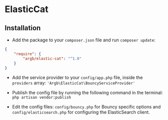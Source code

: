 # ElasticCat


## Installation

- Add the package to your `composer.json` file and run `composer update`:
```json
{
    "require": {
        "argb/elastic-cat": "^1.0"
    }
}
```

- Add the service provider to your `config/app.php` file, inside the `providers` array: `'Argb\ElasticCat\BouncyServiceProvider'`

- Publish the config file by running the following command in the terminal: `php artisan vendor:publish`

- Edit the config files: `config/bouncy.php` for Bouncy specific options and `config/elasticsearch.php` for configuring the ElasticSearch client.
